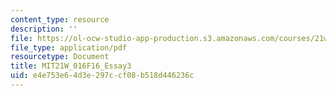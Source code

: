```yaml
---
content_type: resource
description: ''
file: https://ol-ocw-studio-app-production.s3.amazonaws.com/courses/21w-016-writing-and-rhetoric-designing-meaning-fall-2016/e4e753e64d3e297ccf08b518d446236c_MIT21W_016F16_Essay3.pdf
file_type: application/pdf
resourcetype: Document
title: MIT21W_016F16_Essay3
uid: e4e753e6-4d3e-297c-cf08-b518d446236c
---
```

